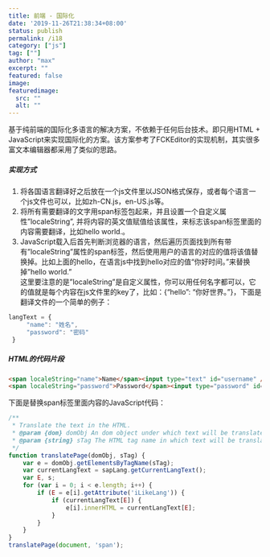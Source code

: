 ```yaml
---
title: 前端 - 国际化
date: '2019-11-26T21:38:34+08:00'
status: publish
permalink: /i18
category: ["js"] 
tag: [""]
author: "max"
excerpt: ""
featured: false
image: 
featuredimage:
  src: ""
  alt: ""
---
```

基于纯前端的国际化多语言的解决方案，不依赖于任何后台技术。即只用HTML + JavaScript来实现国际化的方案。该方案参考了FCKEditor的实现机制，其实很多富文本编辑器都采用了类似的思路。

##### 实现方式

1. 将各国语言翻译好之后放在一个js文件里以JSON格式保存，或者每个语言一个js文件也可以，比如zh-CN.js，en-US.js等。
2. 将所有需要翻译的文字用span标签包起来，并且设置一个自定义属性”localeString”, 并将内容的英文值赋值给该属性，来标志该span标签里面的内容需要翻译，比如hello world.。
3. JavaScript载入后首先判断浏览器的语言，然后遍历页面找到所有带有”localeString”属性的span标签，然后使用用户的语言的对应的值将该值替换掉。比如上面的hello，在语言js中找到hello对应的值“你好时间。”来替换掉”hello world.”  
   这里要注意的是”localeString”是自定义属性，你可以用任何名字都可以，它的值就是每个内容在js文件里的key了，比如：{“hello”: “你好世界。”}，下面是翻译文件的一个简单的例子：

```js
langText = {
     "name": "姓名",
     "password": "密码"
 }
```

  
##### HTML的代码片段

```html
<span localeString="name">Name</span><input type="text" id="username" />
<span localeString="password">Password</span><input type="password" id="password" />
```

下面是替换span标签里面内容的JavaScript代码：

```js
/**
 * Translate the text in the HTML.
 * @param {dom} domObj An dom object under which text will be translated.
 * @param {string} sTag The HTML tag name in which text will be translated, usually "span".
 */
function translatePage(domObj, sTag) {
    var e = domObj.getElementsByTagName(sTag);
    var currentLangText = sapLang.getCurrentLangText();
    var E, s;
    for (var i = 0; i < e.length; i++) {
        if (E = e[i].getAttribute('iLikeLang')) {
            if (currentLangText[E]) {
                e[i].innerHTML = currentLangText[E];
            }
        }
    }
}
translatePage(document, 'span');
```
